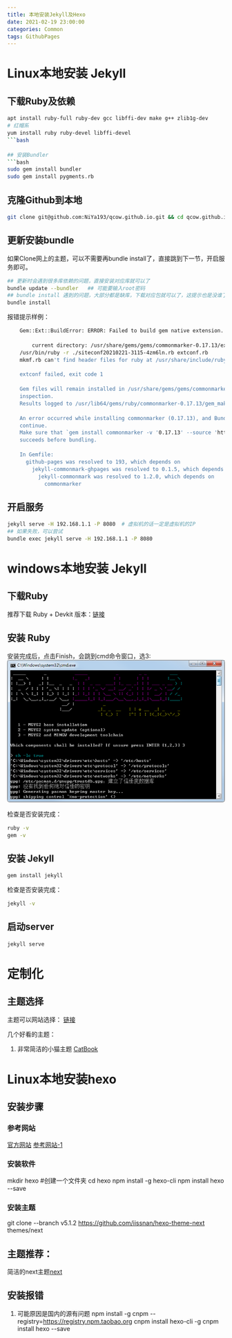 ```yaml
---
title: 本地安装Jekyll及Hexo
date: 2021-02-19 23:00:00
categories: Common
tags: GithubPages
---
```



# Linux本地安装 Jekyll

## 下载Ruby及依赖
```bash
apt install ruby-full ruby-dev gcc libffi-dev make g++ zlib1g-dev
# 红帽系
yum install ruby ruby-devel libffi-devel
```bash

## 安装Bundler
```bash
sudo gem install bundler
sudo gem install pygments.rb
```

<!-- more -->

## 克隆Github到本地
```bash
git clone git@github.com:NiYa193/qcow.github.io.git && cd qcow.github.io.git
```

## 更新安装bundle
如果Clone网上的主题，可以不需要再bundle install了，直接跳到下一节，开启服务即可。

```bash
## 更新时会遇到很多库依赖的问题，直接安装对应库就可以了
bundle update --bundler   ## 可能要输入root密码
## bundle install 遇到的问题，大部分都是缺库，下载对应包就可以了，这提示也是没谁了
bundle install
```
报错提示样例：
```bash
    Gem::Ext::BuildError: ERROR: Failed to build gem native extension.
    
        current directory: /usr/share/gems/gems/commonmarker-0.17.13/ext/commonmarker
    /usr/bin/ruby -r ./siteconf20210221-3115-4zm6ln.rb extconf.rb
    mkmf.rb can't find header files for ruby at /usr/share/include/ruby.h
    
    extconf failed, exit code 1
    
    Gem files will remain installed in /usr/share/gems/gems/commonmarker-0.17.13 for
    inspection.
    Results logged to /usr/lib64/gems/ruby/commonmarker-0.17.13/gem_make.out
    
    An error occurred while installing commonmarker (0.17.13), and Bundler cannot
    continue.
    Make sure that `gem install commonmarker -v '0.17.13' --source 'https://rubygems.org/'`
    succeeds before bundling.
    
    In Gemfile:
      github-pages was resolved to 193, which depends on
        jekyll-commonmark-ghpages was resolved to 0.1.5, which depends on
          jekyll-commonmark was resolved to 1.2.0, which depends on
            commonmarker                                                  
```


## 开启服务
```bash
jekyll serve -H 192.168.1.1 -P 8080  # 虚拟机的话一定是虚拟机的IP
## 如果失败，可以尝试
bundle exec jekyll serve -H 192.168.1.1 -P 8080
```

# windows本地安装 Jekyll

## 下载Ruby
推荐下载 Ruby + Devkit 版本：[链接](https://rubyinstaller.org/downloads/) 

## 安装 Ruby
安装完成后，点击Finish，会跳到cmd命令窗口，选3:
![Finishwindow](/_images/Common/GithubPages/2021-02-19-InstallJekyllAndHexo-1-Finish.png)

检查是否安装完成：
```bash
ruby -v
gem -v
```

## 安装 Jekyll
```bash
gem install jekyll
```

检查是否安装完成：
```bash
jekyll -v
```

## 启动server
```bash
jekyll serve 
```

# 定制化
## 主题选择
主题可以网站选择： [链接](http://jekyllthemes.org)

几个好看的主题：
1. 非常简洁的小猫主题
[CatBook](http://jekyllthemes.org/themes/CATbook/)


# Linux本地安装hexo
## 安装步骤
### 参考网站
[官方网站](https://hexo.io/docs/server.html)
[参考网站-1](https://ezlippi.com/blog/2016/02/jekyll-to-hexo.html)

### 安装软件
mkdir hexo  #创建一个文件夹
cd hexo
npm install -g hexo-cli
npm install hexo --save

### 安装主题
git clone --branch v5.1.2 https://github.com/iissnan/hexo-theme-next themes/next



## 主题推荐：
简洁的next主题[next](https://github.com/iissnan/hexo-theme-next)


## 安装报错
1. 可能原因是国内的源有问题
npm install -g cnpm --registry=https://registry.npm.taobao.org
cnpm install hexo-cli -g
cnpm install hexo --save

